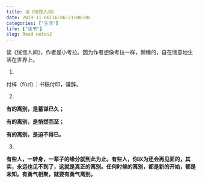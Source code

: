 ```yaml
---
title: 读《恍惚人间》
date: 2019-11-06T16:06:21+08:00
categories: ["生活"]
life: ["读书"]
slug: Read notes2
---
```


读《恍惚人间》，作者是小考拉。因为作者想像考拉一样，懒懒的，自在惬意地生活在世界上。

 

1.

付梓（fùzī）：书稿付印，谦辞。

 

2.

**有的离别，是蓄谋已久；**

**有的离别，是悄然而至；**

**有的离别，是迫不得已。**

 

3.

**有些人，一转身，一辈子的缘分就到此为止。有些人，你以为还会再见面的，其实，永远也见不到了，这就是真正的离别。任何时候的离别，都是新的开始，都是未知。有勇气相聚，就要有勇气离别。**